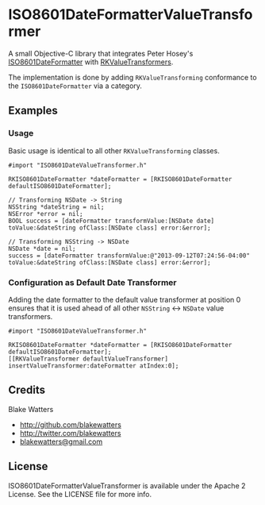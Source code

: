 ISO8601DateFormatterValueTransformer
====================================

A small Objective-C library that integrates Peter Hosey's [ISO8601DateFormatter](https://github.com/boredzo/iso-8601-date-formatter) 
with [RKValueTransformers](https://github.com/RestKit/RKValueTransformers).

The implementation is done by adding `RKValueTransforming` conformance to the `ISO8601DateFormatter` via a category.

## Examples

### Usage

Basic usage is identical to all other `RKValueTransforming` classes.

```objc
#import "ISO8601DateValueTransformer.h"

RKISO8601DateFormatter *dateFormatter = [RKISO8601DateFormatter defaultISO8601DateFormatter];

// Transforming NSDate -> String
NSString *dateString = nil;
NSError *error = nil;
BOOL success = [dateFormatter transformValue:[NSDate date] toValue:&dateString ofClass:[NSDate class] error:&error];

// Transforming NSString -> NSDate
NSDate *date = nil;
success = [dateFormatter transformValue:@"2013-09-12T07:24:56-04:00" toValue:&dateString ofClass:[NSDate class] error:&error];
```

### Configuration as Default Date Transformer

Adding the date formatter to the default value transformer at position 0 ensures that it is used ahead of all other `NSString` <-> `NSDate` value transformers.

```objc
#import "ISO8601DateValueTransformer.h"

RKISO8601DateFormatter *dateFormatter = [RKISO8601DateFormatter defaultISO8601DateFormatter];
[[RKValueTransformer defaultValueTransformer] insertValueTransformer:dateFormatter atIndex:0];
```

## Credits

Blake Watters

- http://github.com/blakewatters
- http://twitter.com/blakewatters
- blakewatters@gmail.com

## License

ISO8601DateFormatterValueTransformer is available under the Apache 2 License. See the LICENSE file for more info.
